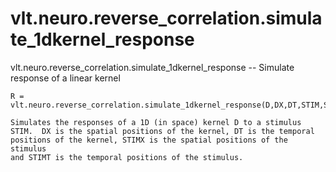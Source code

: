 # vlt.neuro.reverse_correlation.simulate_1dkernel_response

  vlt.neuro.reverse_correlation.simulate_1dkernel_response -- Simulate response of a linear kernel
 
    R = vlt.neuro.reverse_correlation.simulate_1dkernel_response(D,DX,DT,STIM,STIMX,STIMT)
 
    Simulates the responses of a 1D (in space) kernel D to a stimulus
    STIM.  DX is the spatial positions of the kernel, DT is the temporal
    positions of the kernel, STIMX is the spatial positions of the stimulus
    and STIMT is the temporal positions of the stimulus.
